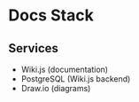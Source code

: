 # Docs Stack

## Services
- Wiki.js (documentation)
- PostgreSQL (Wiki.js backend)
- Draw.io (diagrams)
